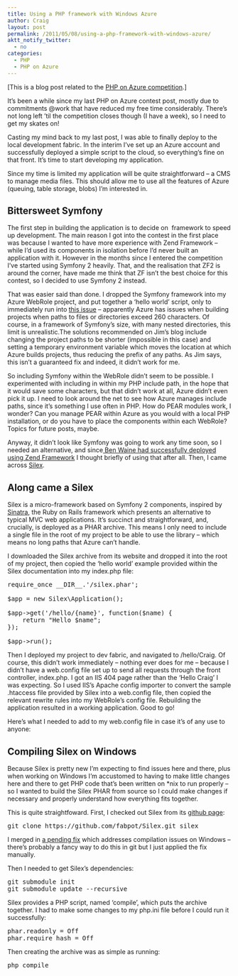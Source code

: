 ```yaml
---
title: Using a PHP framework with Windows Azure
author: Craig
layout: post
permalink: /2011/05/08/using-a-php-framework-with-windows-azure/
aktt_notify_twitter:
  - no
categories:
  - PHP
  - PHP on Azure
---
```

[This is a blog post related to the [PHP on Azure competition][1].]

It&#8217;s been a while since my last PHP on Azure contest post, mostly due to commitments @work that have reduced my free time considerably. There&#8217;s not long left &#8217;til the competition closes though (I have a week), so I need to get my skates on!

Casting my mind back to my last post, I was able to finally deploy to the local development fabric. In the interim I&#8217;ve set up an Azure account and successfully deployed a simple script to the cloud, so everything&#8217;s fine on that front. It&#8217;s time to start developing my application.

Since my time is limited my application will be quite straightforward &#8211; a CMS to manage media files. This should allow me to use all the features of Azure (queuing, table storage, blobs) I&#8217;m interested in.

## Bittersweet Symfony

The first step in building the application is to decide on  framework to speed up development. The main reason I got into the contest in the first place was because I wanted to have more experience with Zend Framework &#8211; while I&#8217;d used its components in isolation before I&#8217;d never built an application with it. However in the months since I entered the competition I&#8217;ve started using Symfony 2 heavily. That, and the realisation that ZF2 is around the corner, have made me think that ZF isn&#8217;t the best choice for this contest, so I decided to use Symfony 2 instead.

That was easier said than done. I dropped the Symfony framework into my Azure WebRole project, and put together a &#8216;hello world&#8217; script, only to immediately run into [this issue][2] &#8211; apparently Azure has issues when building projects when paths to files or directories exceed 260 characters. Of course, in a framework of Symfony&#8217;s size, with many nested directories, this limit is unrealistic.The solutions recommended on Jim&#8217;s blog include changing the project paths to be shorter (impossible in this case) and setting a temporary environment variable which moves the location at which Azure builds projects, thus reducing the prefix of any paths. As Jim says, this isn&#8217;t a guaranteed fix and indeed, it didn&#8217;t work for me.

So including Symfony within the WebRole didn&#8217;t seem to be possible. I experimented with including in within my PHP include path, in the hope that it would save some characters, but that didn&#8217;t work at all, Azure didn&#8217;t even pick it up. I need to look around the net to see how Azure manages include paths, since it&#8217;s something I use often in PHP. How do PEAR modules work, I wonder? Can you manage PEAR within Azure as you would with a local PHP installation, or do you have to place the components within each WebRole? Topics for future posts, maybe.

Anyway, it didn&#8217;t look like Symfony was going to work any time soon, so I needed an alternative, and since[ Ben Waine had successfully deployed using Zend Framework][3] I thought briefly of using that after all. Then, I came across [Silex][4].

## Along came a Silex

Silex is a micro-framework based on Symfony 2 components, inspired by [Sinatra][5], the Ruby on Rails framework which presents an alternative to typical MVC web applications. It&#8217;s succinct and straightforward, and, crucially, is deployed as a PHAR archive. This means I only need to include a single file in the root of my project to be able to use the library &#8211; which means no long paths that Azure can&#8217;t handle.

I downloaded the Silex archive from its website and dropped it into the root of my project, then copied the &#8216;hello world&#8217; example provided within the Silex documentation into my index.php file:

<pre>require_once __DIR__.'/silex.phar'; 

$app = new Silex\Application(); 

$app-&gt;get('/hello/{name}', function($name) {
    return "Hello $name";
}); 

$app-&gt;run();</pre>

Then I deployed my project to dev fabric, and navigated to /hello/Craig. Of course, this didn&#8217;t work immediately &#8211; nothing ever does for me &#8211; because I didn&#8217;t have a web.config file set up to send all requests through the front controller, index.php. I got an IIS 404 page rather than the &#8216;Hello Craig&#8217; I was expecting. So I used IIS&#8217;s Apache config importer to convert the sample .htaccess file provided by Silex into a web.config file, then copied the relevant rewrite rules into my WebRole&#8217;s config file. Rebuilding the application resulted in a working application. Good to go!

Here&#8217;s what I needed to add to my web.config file in case it&#8217;s of any use to anyone:



## Compiling Silex on Windows

Because Silex is pretty new I&#8217;m expecting to find issues here and there, plus when working on Windows I&#8217;m accustomed to having to make little changes here and there to get PHP code that&#8217;s been written on *nix to run properly &#8211; so I wanted to build the Silex PHAR from source so I could make changes if necessary and properly understand how everything fits together.

This is quite straightfoward. First, I checked out Silex from its [github page][6]:

<pre>git clone https://github.com/fabpot/Silex.git silex</pre>

I merged in [a pending fix][7] which addresses compilation issues on Windows &#8211; there&#8217;s probably a fancy way to do this in git but I just applied the fix manually.

Then I needed to get Silex&#8217;s dependencies:

<pre>git submodule init
git submodule update --recursive</pre>

Silex provides a PHP script, named &#8216;compile&#8217;, which puts the archive together. I had to make some changes to my php.ini file before I could run it successfully:

<pre>phar.readonly = Off
phar.require_hash = Off</pre>

Then creating the archive was as simple as running:

<pre>php compile</pre>

 [1]: http://www.phpazurecontest.com/
 [2]: http://blogs.msdn.com/b/jnak/archive/2010/01/14/windows-azure-path-too-long.aspx
 [3]: http://www.ben-waine.co.uk/blog/php-azure/deploying-a-zend-framework-to-app-fabric.php
 [4]: http://silex-project.org/
 [5]: http://www.sinatrarb.com/
 [6]: https://github.com/fabpot/Silex
 [7]: https://github.com/Ziumin/Silex/commit/6abebd759850c1c2eabc678cfe4bb12a61412768